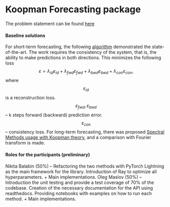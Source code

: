 # Koopman Forecasting package
The problem statement can be found [here](first_report.pdf)
#### Baseline solutions
For short-term forecasting, the following [algorithm](https://github.com/erichson/koopmanAE) demonstrated the state-of-the-art. The work requires the consistency of the system, that is, the ability to make predictions in both directions. This minimizes the following loss
$$ε = λ_{id}ε_{id} + λ_{fwd}ε_{fwd} + λ_{bwd}ε_{bwd} + λ_{con}ε_{con},$$
where $$ε_{id}$$ is a reconstruction loss. $$ε_{fwd}, ε_{bwd}$$ – k steps forward (backward) prediction error. $$ε_{con}$$ – consistency loss.
For long-term forecasting, there was proposed [Spectral Methods usage with Koopman theory](https://github.com/helange23/from_fourier_to_koopman), and a comparison with Fourier transform is made.

#### Roles for the participants (preliminary)
Nikita Balabin (50%) – Refactoring the two methods with PyTorch Lightning as the main framework for the library. Introduction of Ray to optimize all hyperparameters. + Main implementations.
Oleg Maslov (50%) – Introduction the unit testing and provide a test coverage of 70% of the codebase. Creation of the necessary documentation for the API using readthedocs. Providing notebooks with examples on how to run each method. + Main implementations.
